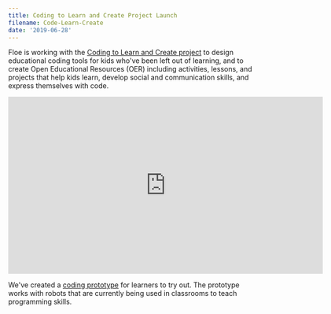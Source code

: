 ```yaml
---
title: Coding to Learn and Create Project Launch
filename: Code-Learn-Create
date: '2019-06-28'
---
```

Floe is working with the
[Coding to Learn and Create project]((https://codelearncreate.ca/))
to design educational coding tools for kids who've been left out of learning,
and to create Open Educational Resources (OER) including activities, lessons,
and projects that help kids learn, develop social and communication skills,
and express themselves with code.

<iframe width="640" height="360" src="https://www.youtube-nocookie.com/embed/G-l1Hh0KfK0?rel=0&amp;ecver=1"
 frameborder="0" allowfullscreen></iframe>

We've created a [coding prototype](https://prototype.codelearncreate.org/)
for learners to try out. The prototype works with robots that are currently
being used in classrooms to teach programming skills.
